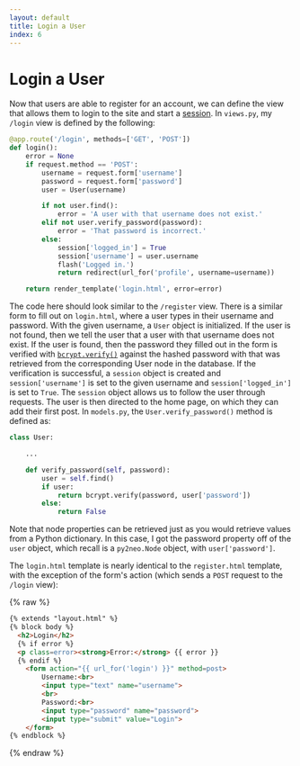 ```yaml
---
layout: default
title: Login a User
index: 6
---
```


# Login a User

Now that users are able to register for an account, we can define the view that allows them to login to the site and start a [session](http://flask.pocoo.org/docs/0.10/quickstart/#sessions). In `views.py`, my `/login` view is defined by the following:

```python
@app.route('/login', methods=['GET', 'POST'])
def login():
    error = None
    if request.method == 'POST':
        username = request.form['username']
        password = request.form['password']
        user = User(username)

        if not user.find():
            error = 'A user with that username does not exist.'
        elif not user.verify_password(password):
            error = 'That password is incorrect.'
        else:
            session['logged_in'] = True
            session['username'] = user.username
            flash('Logged in.')
            return redirect(url_for('profile', username=username))

    return render_template('login.html', error=error)
```

The code here should look similar to the `/register` view. There is a similar form to fill out on `login.html`, where a user types in their username and password. With the given username, a `User` object is initialized. If the user is not found, then we tell the user that a user with that username does not exist. If the user is found, then the password they filled out in the form is verified with [`bcrypt.verify()`](https://pythonhosted.org/passlib/lib/passlib.hash.bcrypt.html) against the hashed password with that was retrieved from the corresponding User node in the database. If the verification is successful, a `session` object is created and `session['username']` is set to the given username and `session['logged_in']` is set to `True`. The `session` object allows us to follow the user through requests. The user is then directed to the home page, on which they can add their first post. In `models.py`, the `User.verify_password()` method is defined as:

```python
class User:

    ...

    def verify_password(self, password):
        user = self.find()
        if user:
            return bcrypt.verify(password, user['password'])
        else:
            return False
```

Note that node properties can be retrieved just as you would retrieve values from a Python dictionary. In this case, I got the password property off of the `user` object, which recall is a `py2neo.Node` object, with `user['password']`.

The `login.html` template is nearly identical to the `register.html` template, with the exception of the form's action (which sends a `POST` request to the `/login` view):

{% raw %}
```html
{% extends "layout.html" %}
{% block body %}
  <h2>Login</h2>
  {% if error %}
  <p class=error><strong>Error:</strong> {{ error }}
  {% endif %}
	<form action="{{ url_for('login') }}" method=post>
		Username:<br>
		<input type="text" name="username">
		<br>
		Password:<br>
		<input type="password" name="password">
		<input type="submit" value="Login">
	</form>
{% endblock %}
```
{% endraw %}